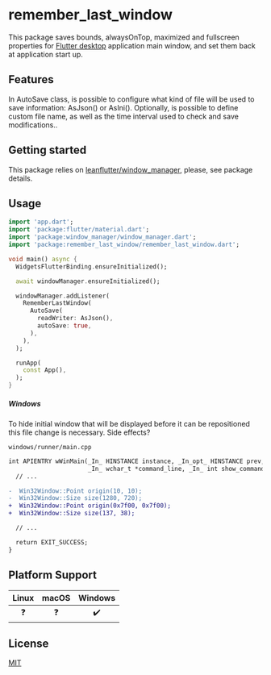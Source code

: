 <!-- 
This README describes the package. If you publish this package to pub.dev,
this README's contents appear on the landing page for your package.

For information about how to write a good package README, see the guide for
[writing package pages](https://dart.dev/guides/libraries/writing-package-pages). 

For general information about developing packages, see the Dart guide for
[creating packages](https://dart.dev/guides/libraries/create-library-packages)
and the Flutter guide for
[developing packages and plugins](https://flutter.dev/developing-packages). 
-->
# remember_last_window

This package saves bounds, alwaysOnTop, maximized and fullscreen properties for [Flutter desktop](https://flutter.dev/multi-platform/desktop) application main window, and set them back at application start up.

## Features

In AutoSave class, is possible to configure what kind of file will be used to save information: AsJson() or AsIni(). Optionally, is possible to define custom file name, as well as the time interval used to check and save modifications..

## Getting started

This package relies on [leanflutter/window_manager](https://github.com/leanflutter/window_manager), please, see package details.

## Usage

```dart
import 'app.dart';
import 'package:flutter/material.dart';
import 'package:window_manager/window_manager.dart';
import 'package:remember_last_window/remember_last_window.dart';

void main() async {
  WidgetsFlutterBinding.ensureInitialized();

  await windowManager.ensureInitialized();

  windowManager.addListener(
    RememberLastWindow(
      AutoSave(
        readWriter: AsJson(),
        autoSave: true,
      ),
    ),
  );

  runApp(
    const App(),
  );
}
```

##### Windows

To hide initial window that will be displayed before it can be repositioned this file change is necessary. Side effects?

`windows/runner/main.cpp`

```diff
int APIENTRY wWinMain(_In_ HINSTANCE instance, _In_opt_ HINSTANCE prev,
                      _In_ wchar_t *command_line, _In_ int show_command) {
  // ...

-  Win32Window::Point origin(10, 10);
-  Win32Window::Size size(1280, 720);
+  Win32Window::Point origin(0x7f00, 0x7f00);
+  Win32Window::Size size(137, 38);

  // ...

  return EXIT_SUCCESS;
}
```

## Platform Support

| Linux | macOS | Windows |
| :---: | :---: | :-----: |
|   ❓   |   ❓   |    ✔️    |


## License

[MIT](./LICENSE)